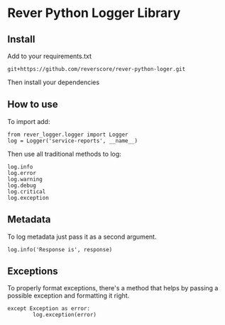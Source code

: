 # Rever Python Logger Library

## Install

Add to your requirements.txt

```
git+https://github.com/reverscore/rever-python-loger.git
```

Then install your dependencies

## How to use

To import add:

```
from rever_logger.logger import Logger
log = Logger('service-reports', __name__)
```

Then use all traditional methods to log:

```
log.info
log.error
log.warning
log.debug
log.critical
log.exception
```

## Metadata

To log metadata just pass it as a second argument.

```
log.info('Response is', response)
```

## Exceptions

To properly format exceptions, there's a method that helps by passing a possible exception and formatting it right.

```
except Exception as error:
        log.exception(error)
```
